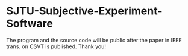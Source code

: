 # SJTU-Subjective-Experiment-Software

The program and the source code will be public after the paper in IEEE trans. on CSVT is published. Thank you!
